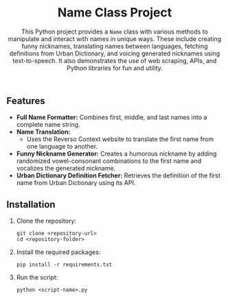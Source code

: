 <header>
        <h1>Name Class Project</h1>
        <p>
            This Python project provides a <code>Name</code> class with various methods to manipulate and interact with names in unique ways. These include creating funny nicknames, translating names between languages, fetching definitions from Urban Dictionary, and voicing generated nicknames using text-to-speech. It also demonstrates the use of web scraping, APIs, and Python libraries for fun and utility.
        </p>
    </header>

<section>
        <h2>Features</h2>
        <ul>
            <li>
                <strong>Full Name Formatter:</strong>
                Combines first, middle, and last names into a complete name string.
            </li>
            <li>
                <strong>Name Translation:</strong>
                <ul>
                    <li>Uses the Reverso Context website to translate the first name from one language to another.</li>
                </ul>
            </li>
            <li>
                <strong>Funny Nickname Generator:</strong>
                Creates a humorous nickname by adding randomized vowel-consonant combinations to the first name and vocalizes the generated nickname.
            </li>
            <li>
                <strong>Urban Dictionary Definition Fetcher:</strong>
                Retrieves the definition of the first name from Urban Dictionary using its API.
            </li>
        </ul>
    </section>
<section>
        <h2>Installation</h2>
        <ol>
            <li>Clone the repository:
                <pre><code>git clone &lt;repository-url&gt;
cd &lt;repository-folder&gt;</code></pre>
            </li>
            <li>Install the required packages:
                <pre><code>pip install -r requirements.txt</code></pre>
            </li>
            <li>Run the script:
                <pre><code>python &lt;script-name&gt;.py</code></pre>
            </li>
        </ol>
    </section>
